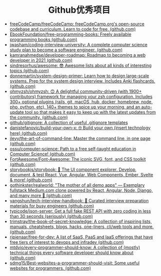 <h1 align="center">Github优秀项目</h1>



* [freeCodeCamp/freeCodeCamp: freeCodeCamp.org's open-source codebase and curriculum. Learn to code for free. (github.com)](https://github.com/freeCodeCamp/freeCodeCamp)
* [EbookFoundation/free-programming-books: Freely available programming books (github.com)](https://github.com/EbookFoundation/free-programming-books)
* [jwasham/coding-interview-university: A complete computer science study plan to become a software engineer. (github.com)](https://github.com/jwasham/coding-interview-university)
* [kamranahmedse/developer-roadmap: Roadmap to becoming a web developer in 2021 (github.com)](https://github.com/kamranahmedse/developer-roadmap)
* [sindresorhus/awesome: 😎 Awesome lists about all kinds of interesting topics (github.com)](https://github.com/sindresorhus/awesome)
* [donnemartin/system-design-primer: Learn how to design large-scale systems. Prep for the system design interview. Includes Anki flashcards. (github.com)](https://github.com/donnemartin/system-design-primer)
* [ohmyzsh/ohmyzsh: 🙃 A delightful community-driven (with 1900+ contributors) framework for managing your zsh configuration. Includes 300+ optional plugins (rails, git, macOS, hub, docker, homebrew, node, php, python, etc), 140+ themes to spice up your morning, and an auto-update tool so that makes it easy to keep up with the latest updates from the community. (github.com)](https://github.com/ohmyzsh/ohmyzsh)
* [github/gitignore: A collection of useful .gitignore templates](https://github.com/github/gitignore)
* [danistefanovic/build-your-own-x: 🤓 Build your own (insert technology here) (github.com)](https://github.com/danistefanovic/build-your-own-x)
* [jlevy/the-art-of-command-line: Master the command line, in one page (github.com)](https://github.com/jlevy/the-art-of-command-line)
* [ossu/computer-science: Path to a free self-taught education in Computer Science! (github.com)](https://github.com/ossu/computer-science)
* [FortAwesome/Font-Awesome: The iconic SVG, font, and CSS toolkit (github.com)](https://github.com/FortAwesome/Font-Awesome)
* [storybookjs/storybook: 📓 The UI component explorer. Develop, document, & test React, Vue, Angular, Web Components, Ember, Svelte & more! (github.com)](https://github.com/storybookjs/storybook)
* [gothinkster/realworld: "The mother of all demo apps" — Exemplary fullstack Medium.com clone powered by React, Angular, Node, Django, and many more 🏅 (github.com)](https://github.com/gothinkster/realworld)
* [yangshun/tech-interview-handbook: 💯 Curated interview preparation materials for busy engineers (github.com)](https://github.com/yangshun/tech-interview-handbook)
* [typicode/json-server: Get a full fake REST API with zero coding in less than 30 seconds (seriously) (github.com)](https://github.com/typicode/json-server)
* [trimstray/the-book-of-secret-knowledge: A collection of inspiring lists, manuals, cheatsheets, blogs, hacks, one-liners, cli/web tools and more. (github.com)](https://github.com/trimstray/the-book-of-secret-knowledge)
* [ripienaar/free-for-dev: A list of SaaS, PaaS and IaaS offerings that have free tiers of interest to devops and infradev (github.com)](https://github.com/ripienaar/free-for-dev)
* [mtdvio/every-programmer-should-know: A collection of (mostly) technical things every software developer should know about (github.com)](https://github.com/mtdvio/every-programmer-should-know)
* [sdmg15/Best-websites-a-programmer-should-visit: Some useful websites for programmers. (github.com)](https://github.com/sdmg15/Best-websites-a-programmer-should-visit)
